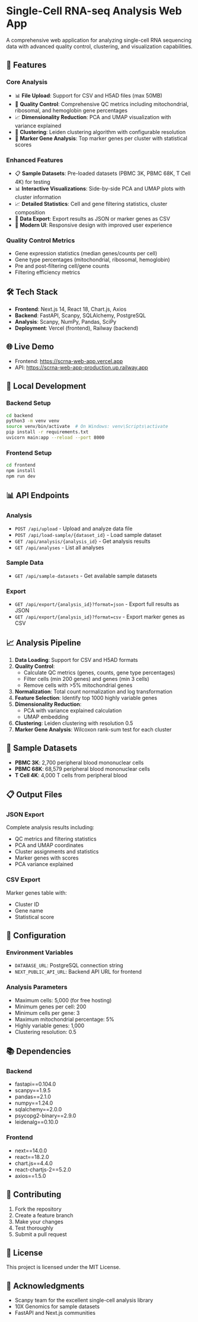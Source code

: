 # Single-Cell RNA-seq Analysis Web App

A comprehensive web application for analyzing single-cell RNA sequencing data with advanced quality control, clustering, and visualization capabilities.

## 🚀 Features

### Core Analysis
- 📊 **File Upload**: Support for CSV and H5AD files (max 50MB)
- 🔬 **Quality Control**: Comprehensive QC metrics including mitochondrial, ribosomal, and hemoglobin gene percentages
- 📈 **Dimensionality Reduction**: PCA and UMAP visualization with variance explained
- 🎯 **Clustering**: Leiden clustering algorithm with configurable resolution
- 🧬 **Marker Gene Analysis**: Top marker genes per cluster with statistical scores

### Enhanced Features
- 📋 **Sample Datasets**: Pre-loaded datasets (PBMC 3K, PBMC 68K, T Cell 4K) for testing
- 📊 **Interactive Visualizations**: Side-by-side PCA and UMAP plots with cluster information
- 📈 **Detailed Statistics**: Cell and gene filtering statistics, cluster composition
- 💾 **Data Export**: Export results as JSON or marker genes as CSV
- 🎨 **Modern UI**: Responsive design with improved user experience

### Quality Control Metrics
- Gene expression statistics (median genes/counts per cell)
- Gene type percentages (mitochondrial, ribosomal, hemoglobin)
- Pre and post-filtering cell/gene counts
- Filtering efficiency metrics

## 🛠 Tech Stack

- **Frontend**: Next.js 14, React 18, Chart.js, Axios
- **Backend**: FastAPI, Scanpy, SQLAlchemy, PostgreSQL
- **Analysis**: Scanpy, NumPy, Pandas, SciPy
- **Deployment**: Vercel (frontend), Railway (backend)

## 🌐 Live Demo

- Frontend: https://scrna-web-app.vercel.app
- API: https://scrna-web-app-production.up.railway.app

## 🚀 Local Development

### Backend Setup
```bash
cd backend
python3 -m venv venv
source venv/bin/activate  # On Windows: venv\Scripts\activate
pip install -r requirements.txt
uvicorn main:app --reload --port 8000
```

### Frontend Setup
```bash
cd frontend
npm install
npm run dev
```

## 📊 API Endpoints

### Analysis
- `POST /api/upload` - Upload and analyze data file
- `POST /api/load-sample/{dataset_id}` - Load sample dataset
- `GET /api/analysis/{analysis_id}` - Get analysis results
- `GET /api/analyses` - List all analyses

### Sample Data
- `GET /api/sample-datasets` - Get available sample datasets

### Export
- `GET /api/export/{analysis_id}?format=json` - Export full results as JSON
- `GET /api/export/{analysis_id}?format=csv` - Export marker genes as CSV

## 📈 Analysis Pipeline

1. **Data Loading**: Support for CSV and H5AD formats
2. **Quality Control**: 
   - Calculate QC metrics (genes, counts, gene type percentages)
   - Filter cells (min 200 genes) and genes (min 3 cells)
   - Remove cells with >5% mitochondrial genes
3. **Normalization**: Total count normalization and log transformation
4. **Feature Selection**: Identify top 1000 highly variable genes
5. **Dimensionality Reduction**: 
   - PCA with variance explained calculation
   - UMAP embedding
6. **Clustering**: Leiden clustering with resolution 0.5
7. **Marker Gene Analysis**: Wilcoxon rank-sum test for each cluster

## 🎯 Sample Datasets

- **PBMC 3K**: 2,700 peripheral blood mononuclear cells
- **PBMC 68K**: 68,579 peripheral blood mononuclear cells  
- **T Cell 4K**: 4,000 T cells from peripheral blood

## 📋 Output Files

### JSON Export
Complete analysis results including:
- QC metrics and filtering statistics
- PCA and UMAP coordinates
- Cluster assignments and statistics
- Marker genes with scores
- PCA variance explained

### CSV Export
Marker genes table with:
- Cluster ID
- Gene name
- Statistical score

## 🔧 Configuration

### Environment Variables
- `DATABASE_URL`: PostgreSQL connection string
- `NEXT_PUBLIC_API_URL`: Backend API URL for frontend

### Analysis Parameters
- Maximum cells: 5,000 (for free hosting)
- Minimum genes per cell: 200
- Minimum cells per gene: 3
- Maximum mitochondrial percentage: 5%
- Highly variable genes: 1,000
- Clustering resolution: 0.5

## 📚 Dependencies

### Backend
- fastapi==0.104.0
- scanpy==1.9.5
- pandas==2.1.0
- numpy==1.24.0
- sqlalchemy==2.0.0
- psycopg2-binary==2.9.0
- leidenalg==0.10.0

### Frontend
- next==14.0.0
- react==18.2.0
- chart.js==4.4.0
- react-chartjs-2==5.2.0
- axios==1.5.0

## 🤝 Contributing

1. Fork the repository
2. Create a feature branch
3. Make your changes
4. Test thoroughly
5. Submit a pull request

## 📄 License

This project is licensed under the MIT License.

## 🙏 Acknowledgments

- Scanpy team for the excellent single-cell analysis library
- 10X Genomics for sample datasets
- FastAPI and Next.js communities
